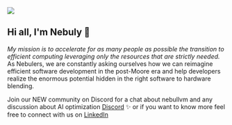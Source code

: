 <img src="https://user-images.githubusercontent.com/83510798/154965794-e8973c24-2cd7-44ee-af2b-7d097410c25f.png">

## Hi all, I'm Nebuly 👐

_My mission is to accelerate for as many people as possible the transition to efficient computing leveraging only the resources that are strictly needed._
As Nebulers, we are constantly asking ourselves how we can reimagine efficient software development in the post-Moore era and help developers realize the enormous potential hidden in the right software to hardware blending.

Join our NEW community on Discord for a chat about nebullvm and any discussion about AI optimization 
[Discord](https://discord.gg/3hsC4rS3) ✨
 or if you want to know more feel free to connect with us on [LinkedIn](https://www.linkedin.com/company/nebuly)
